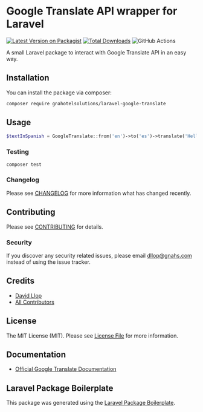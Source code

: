 # Google Translate API wrapper for Laravel

[![Latest Version on Packagist](https://img.shields.io/packagist/v/gnahotelsolutions/laravel-google-translate.svg?style=flat-square)](https://packagist.org/packages/gnahotelsolutions/laravel-google-translate)
[![Total Downloads](https://img.shields.io/packagist/dt/gnahotelsolutions/laravel-google-translate.svg?style=flat-square)](https://packagist.org/packages/gnahotelsolutions/laravel-google-translate)
![GitHub Actions](https://github.com/gnahotelsolutions/laravel-google-translate/actions/workflows/main.yml/badge.svg)

A small Laravel package to interact with Google Translate API in an easy way.

## Installation

You can install the package via composer:

```bash
composer require gnahotelsolutions/laravel-google-translate
```

## Usage

```php
$textInSpanish = GoogleTranslate::from('en')->to('es')->translate('Hello there!');
```

### Testing

```bash
composer test
```

### Changelog

Please see [CHANGELOG](CHANGELOG.md) for more information what has changed recently.

## Contributing

Please see [CONTRIBUTING](CONTRIBUTING.md) for details.

### Security

If you discover any security related issues, please email dllop@gnahs.com instead of using the issue tracker.

## Credits

-   [David Llop](https://github.com/gnahotelsolutions)
-   [All Contributors](../../contributors)

## License

The MIT License (MIT). Please see [License File](LICENSE.md) for more information.

## Documentation

- [Official Google Translate Documentation](https://cloud.google.com/translate/docs)

## Laravel Package Boilerplate

This package was generated using the [Laravel Package Boilerplate](https://laravelpackageboilerplate.com).
